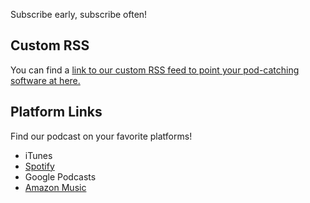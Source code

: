 Subscribe early, subscribe often!

## Custom RSS 

You can find a [link to our custom RSS feed to point your pod-catching software at here.](https://grogpod.zone/feed.xml)


## Platform Links
Find our podcast on your favorite platforms!

* iTunes
* [Spotify](https://open.spotify.com/show/655SEhPUWIC77oO3hILe0b)
* Google Podcasts
* [Amazon Music](https://music.amazon.com/podcasts/3122fa8f-6b40-458a-b280-4711665b7623/grogpod)
